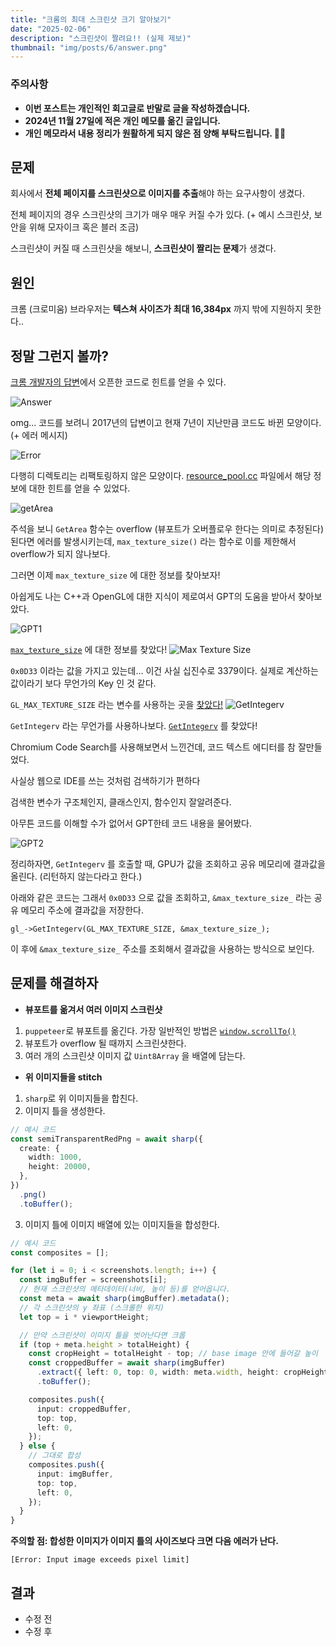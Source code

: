 ```yaml
---
title: "크롬의 최대 스크린샷 크기 알아보기"
date: "2025-02-06"
description: "스크린샷이 짤려요!! (실제 제보)"
thumbnail: "img/posts/6/answer.png"
---
```


### 주의사항

- **이번 포스트는 개인적인 회고글로 반말로 글을 작성하겠습니다.**
- **2024년 11월 27일에 적은 개인 메모를 옮긴 글입니다.**
- **개인 메모라서 내용 정리가 원활하게 되지 않은 점 양해 부탁드립니다. 🙇‍♂️**

## 문제

회사에서 **전체 페이지를 스크린샷으로 이미지를 추출**해야 하는 요구사항이 생겼다.

전체 페이지의 경우 스크린샷의 크기가 매우 매우 커질 수가 있다. (+ 예시 스크린샷, 보안을 위해 모자이크 혹은 블러 조금)

스크린샷이 커질 때 스크린샷을 해보니, **스크린샷이 짤리는 문제**가 생겼다.

## 원인

크롬 (크로미움) 브라우저는 **텍스쳐 사이즈가 최대 16,384px** 까지 밖에 지원하지 못한다..

## 정말 그런지 볼까?

[크롬 개발자의 답변](https://groups.google.com/a/chromium.org/g/headless-dev/c/DqaAEXyzvR0/m/P9zmTLMvDQAJ)에서 오픈한 코드로 힌트를 얻을 수 있다.

![Answer](/img/posts/6/answer.png)

omg... 코드를 보려니 2017년의 답변이고 현재 7년이 지난만큼 코드도 바뀐 모양이다. (+ 에러 메시지)

![Error](/img/posts/6/error.png)

다행히 디렉토리는 리팩토링하지 않은 모양이다. [resource_pool.cc](https://source.chromium.org/chromium/chromium/src/+/main:cc/resources/resource_pool.cc;l=90-94) 파일에서 해당 정보에 대한 힌트를 얻을 수 있었다.

![getArea](/img/posts/6/getArea.png)

주석을 보니 `GetArea` 함수는 overflow (뷰포트가 오버플로우 한다는 의미로 추정된다) 된다면 에러를 발생시키는데, `max_texture_size()` 라는 함수로 이를 제한해서 overflow가 되지 않나보다.

그러면 이제 `max_texture_size` 에 대한 정보를 찾아보자!

아쉽게도 나는 C++과 OpenGL에 대한 지식이 제로여서 GPT의 도움을 받아서 찾아보았다.

![GPT1](/img/posts/6/gpt1.png)

[`max_texture_size`](https://source.chromium.org/chromium/chromium/src/+/main:third_party/khronos/GLES2/gl2.h;l=183;drc=2176b043b513af28108c91e30d38d0ed1f0dd777;bpv=0;bpt=1) 에 대한 정보를 찾았다!
![Max Texture Size](/img/posts/6/max_texture_size.png)

`0x0D33` 이라는 값을 가지고 있는데… 이건 사실 십진수로 3379이다.
실제로 계산하는 값이라기 보다 무언가의 Key 인 것 같다.

`GL_MAX_TEXTURE_SIZE` 라는 변수를 사용하는 곳을 [찾았다!](https://source.chromium.org/chromium/chromium/src/+/main:third_party/blink/renderer/platform/graphics/gpu/drawing_buffer.cc;l=909;drc=2176b043b513af28108c91e30d38d0ed1f0dd777;bpv=1;bpt=1)
![GetIntegerv](/img/posts/6/GetIntegerv.png)

`GetIntegerv` 라는 무언가를 사용하나보다.
[`GetIntegerv`](https://source.chromium.org/chromium/chromium/src/+/main:gpu/command_buffer/common/gles2_cmd_format_autogen.h;l=4696-4732;drc=2176b043b513af28108c91e30d38d0ed1f0dd777?q=GetIntegerv&ss=chromium%2Fchromium%2Fsrc) 를 찾았다!

Chromium Code Search를 사용해보면서 느낀건데, 코드 텍스트 에디터를 참 잘만들었다.

사실상 웹으로 IDE를 쓰는 것처럼 검색하기가 편하다

검색한 변수가 구조체인지, 클래스인지, 함수인지 잘알려준다.

아무튼 코드를 이해할 수가 없어서 GPT한테 코드 내용을 물어봤다.

![GPT2](/img/posts/6/gpt2.png)

정리하자면, `GetIntegerv` 를 호출할 때, GPU가 값을 조회하고 공유 메모리에 결과값을 올린다. (리턴하지 않는다라고 한다.)

아래와 같은 코드는 그래서 `0x0D33` 으로 값을 조회하고, `&max_texture_size_` 라는 공유 메모리 주소에 결과값을 저장한다.

```
gl_->GetIntegerv(GL_MAX_TEXTURE_SIZE, &max_texture_size_);
```

이 후에 `&max_texture_size_` 주소를 조회해서 결과값을 사용하는 방식으로 보인다.

## 문제를 해결하자

- **뷰포트를 옮겨서 여러 이미지 스크린샷**

1.  `puppeteer`로 뷰포트를 옮긴다. 가장 일반적인 방법은 [`window.scrollTo()`](https://developer.mozilla.org/en-US/docs/Web/API/Window/scrollTo)
2.  뷰포트가 overflow 될 때까지 스크린샷한다.
3.  여러 개의 스크린샷 이미지 값 `Uint8Array` 을 배열에 담는다.

- **위 이미지들을 stitch**

1.  `sharp`로 위 이미지들을 합친다.
2.  이미지 틀을 생성한다.

```typescript
// 예시 코드
const semiTransparentRedPng = await sharp({
  create: {
    width: 1000,
    height: 20000,
  },
})
  .png()
  .toBuffer();
```

3. 이미지 틀에 이미지 배열에 있는 이미지들을 합성한다.

```typescript
// 예시 코드
const composites = [];

for (let i = 0; i < screenshots.length; i++) {
  const imgBuffer = screenshots[i];
  // 현재 스크린샷의 메타데이터(너비, 높이 등)를 얻어옵니다.
  const meta = await sharp(imgBuffer).metadata();
  // 각 스크린샷의 y 좌표 (스크롤한 위치)
  let top = i * viewportHeight;

  // 만약 스크린샷이 이미지 틀을 벗어난다면 크롭
  if (top + meta.height > totalHeight) {
    const cropHeight = totalHeight - top; // base image 안에 들어갈 높이
    const croppedBuffer = await sharp(imgBuffer)
      .extract({ left: 0, top: 0, width: meta.width, height: cropHeight })
      .toBuffer();

    composites.push({
      input: croppedBuffer,
      top: top,
      left: 0,
    });
  } else {
    // 그대로 합성
    composites.push({
      input: imgBuffer,
      top: top,
      left: 0,
    });
  }
}
```

**주의할 점: 합성한 이미지가 이미지 틀의 사이즈보다 크면 다음 에러가 난다.**

```
[Error: Input image exceeds pixel limit]
```

## 결과

- 수정 전
- 수정 후
